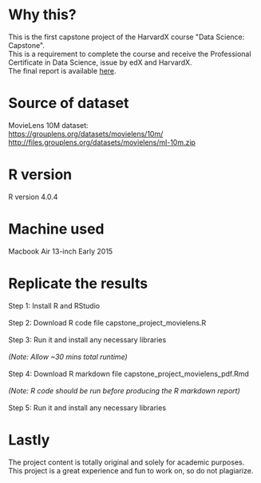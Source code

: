 # Why this?
This is the first capstone project of the HarvardX course "Data Science: Capstone".<br>
This is a requirement to complete the course and receive the Professional Certificate in Data Science, issue by edX and HarvardX.<br>
The final report is available <a href="">here</a>.

# Source of dataset
MovieLens 10M dataset:<br>
https://grouplens.org/datasets/movielens/10m/<br>
http://files.grouplens.org/datasets/movielens/ml-10m.zip<br>

# R version
R version 4.0.4

# Machine used
Macbook Air 13-inch Early 2015

# Replicate the results
Step 1: Install R and RStudio<br><br>
Step 2: Download R code file capstone_project_movielens.R<br><br>
Step 3: Run it and install any necessary libraries<br><br>
<i>(Note: Allow ~30 mins total runtime)</i><br><br>
Step 4: Download R markdown file capstone_project_movielens_pdf.Rmd<br><br>
<i>(Note: R code should be run before producing the R markdown report)</i><br><br>
Step 5: Run it and install any necessary libraries

# Lastly
The project content is totally original and solely for academic purposes.<br>
This project is a great experience and fun to work on, so do not plagiarize.
